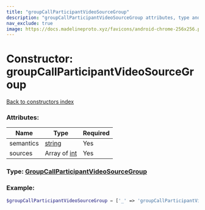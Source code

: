 ```yaml
---
title: "groupCallParticipantVideoSourceGroup"
description: "groupCallParticipantVideoSourceGroup attributes, type and example"
nav_exclude: true
image: https://docs.madelineproto.xyz/favicons/android-chrome-256x256.png
---
```

# Constructor: groupCallParticipantVideoSourceGroup  
[Back to constructors index](index.md)



### Attributes:

| Name     |    Type       | Required |
|----------|---------------|----------|
|semantics|[string](../types/string.md) | Yes|
|sources|Array of [int](../types/int.md) | Yes|



### Type: [GroupCallParticipantVideoSourceGroup](../types/GroupCallParticipantVideoSourceGroup.md)


### Example:

```php
$groupCallParticipantVideoSourceGroup = ['_' => 'groupCallParticipantVideoSourceGroup', 'semantics' => 'string', 'sources' => [int, int]];
```  
